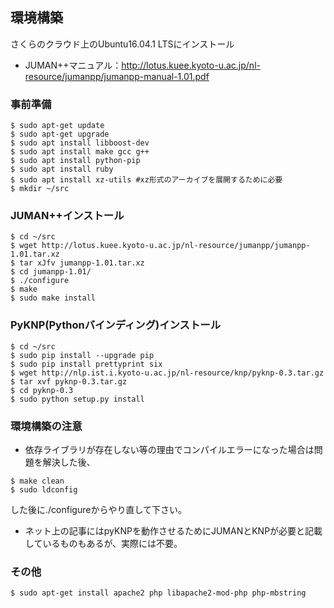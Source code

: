 ## 環境構築
さくらのクラウド上のUbuntu16.04.1 LTSにインストール
- JUMAN++マニュアル：http://lotus.kuee.kyoto-u.ac.jp/nl-resource/jumanpp/jumanpp-manual-1.01.pdf

### 事前準備
```
$ sudo apt-get update
$ sudo apt-get upgrade
$ sudo apt install libboost-dev
$ sudo apt install make gcc g++
$ sudo apt install python-pip
$ sudo apt install ruby
$ sudo apt install xz-utils #xz形式のアーカイブを展開するために必要
$ mkdir ~/src
```

### JUMAN++インストール
```
$ cd ~/src
$ wget http://lotus.kuee.kyoto-u.ac.jp/nl-resource/jumanpp/jumanpp-1.01.tar.xz
$ tar xJfv jumanpp-1.01.tar.xz
$ cd jumanpp-1.01/
$ ./configure
$ make
$ sudo make install
```

### PyKNP(Pythonバインディング)インストール
```
$ cd ~/src
$ sudo pip install --upgrade pip
$ sudo pip install prettyprint six
$ wget http://nlp.ist.i.kyoto-u.ac.jp/nl-resource/knp/pyknp-0.3.tar.gz
$ tar xvf pyknp-0.3.tar.gz
$ cd pyknp-0.3
$ sudo python setup.py install
```

### 環境構築の注意
- 依存ライブラリが存在しない等の理由でコンパイルエラーになった場合は問題を解決した後、
```
$ make clean
$ sudo ldconfig
```
した後に./configureからやり直して下さい。

- ネット上の記事にはpyKNPを動作させるためにJUMANとKNPが必要と記載しているものもあるが、実際には不要。

### その他
```
$ sudo apt-get install apache2 php libapache2-mod-php php-mbstring
```
